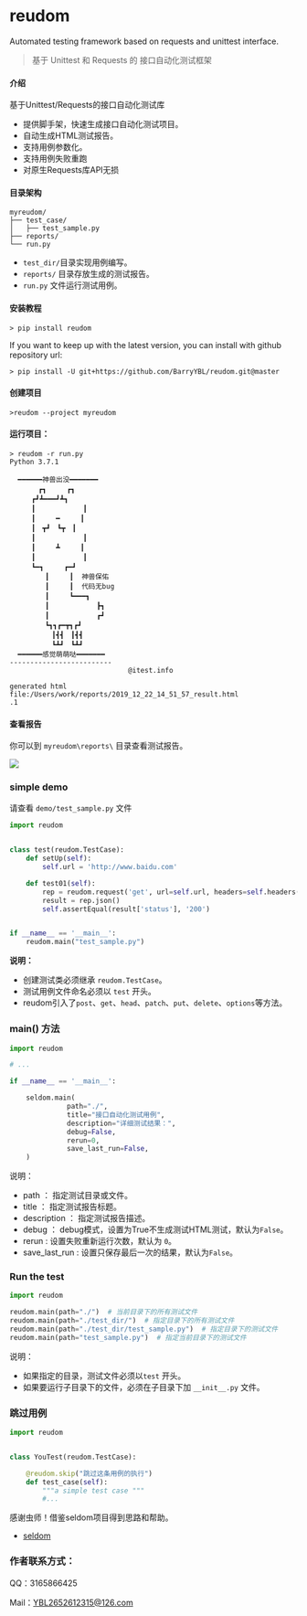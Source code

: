 # reudom

Automated testing framework based on requests and unittest interface.

> 基于 Unittest 和 Requests 的 接口自动化测试框架
#### 介绍
基于Unittest/Requests的接口自动化测试库
* 提供脚手架，快速生成接口自动化测试项目。
* 自动生成HTML测试报告。
* 支持用例参数化。
* 支持用例失败重跑
* 对原生Requests库API无损

#### 目录架构
```
myreudom/
├── test_case/
│   ├── test_sample.py
├── reports/
└── run.py
```

* `test_dir/`目录实现用例编写。
* `reports/` 目录存放生成的测试报告。
* `run.py` 文件运行测试用例。


#### 安装教程

```shell
> pip install reudom
```

If you want to keep up with the latest version, you can install with github repository url:

```shell
> pip install -U git+https://github.com/BarryYBL/reudom.git@master
```

#### 创建项目
```shell
>reudom --project myreudom
```
#### 运行项目：

```shell
> reudom -r run.py
Python 3.7.1

  ━━━━━━神兽出没━━━━━━━
  　　　┏┓　　　┏┓
  　　┏┛┻━━━┛┻┓
  　　┃　　　　　　　┃
  　　┃　　　━　　　┃
  　　┃　┳┛　┗┳　┃
  　　┃　　　　　　　┃
  　　┃　　　┻　　　┃
  　　┃　　　　　　　┃
  　　┗━┓　　　┏━┛
  　　　　┃　　　┃  神兽保佑
  　　　　┃　　　┃  代码无bug　　
  　　　　┃　　　┗━━━┓
  　　　　┃　　　　　　　┣┓
  　　　　┃　　　　　　　┏┛
  　　　　┗┓┓┏━┳┓┏┛
  　　　　　┃┫┫　┃┫┫
  　　　　　┗┻┛　┗┻┛
  ━━━━━━感觉萌萌哒━━━━━━━
-------------------------
                             @itest.info

generated html file:/Users/work/reports/2019_12_22_14_51_57_result.html
.1
```

#### 查看报告

你可以到 `myreudom\reports\` 目录查看测试报告。

![](./test_report.png)

### simple demo

请查看 `demo/test_sample.py` 文件

```python
import reudom


class test(reudom.TestCase):
    def setUp(self):
        self.url = 'http://www.baidu.com'

    def test01(self):
        rep = reudom.request('get', url=self.url, headers=self.headers())
        result = rep.json()
        self.assertEqual(result['status'], '200')


if __name__ == '__main__':
    reudom.main("test_sample.py")

```

__说明：__

* 创建测试类必须继承 `reudom.TestCase`。
* 测试用例文件命名必须以 `test` 开头。
* reudom引入了`post`、`get`、`head`、`patch`、`put`、`delete`、`options`等方法。

### main() 方法

```python
import reudom

# ...

if __name__ == '__main__':

    seldom.main(
              path="./",
              title="接口自动化测试用例", 
              description="详细测试结果：", 
              debug=False,
              rerun=0,
              save_last_run=False,
    )
```

说明：

* path ： 指定测试目录或文件。
* title ： 指定测试报告标题。
* description ： 指定测试报告描述。
* debug ： debug模式，设置为True不生成测试HTML测试，默认为`False`。
* rerun : 设置失败重新运行次数，默认为 `0`。
* save_last_run : 设置只保存最后一次的结果，默认为`False`。


### Run the test

```python
import reudom

reudom.main(path="./")  # 当前目录下的所有测试文件
reudom.main(path="./test_dir/")  # 指定目录下的所有测试文件
reudom.main(path="./test_dir/test_sample.py")  # 指定目录下的测试文件
reudom.main(path="test_sample.py")  # 指定当前目录下的测试文件
```

说明：

* 如果指定的目录，测试文件必须以`test` 开头。
* 如果要运行子目录下的文件，必须在子目录下加 `__init__.py` 文件。


### 跳过用例

```python
import reudom


class YouTest(reudom.TestCase):

    @reudom.skip("跳过这条用例的执行")
    def test_case(self):
        """a simple test case """
        #...

```
感谢虫师！借鉴seldom项目得到思路和帮助。

* [seldom](https://github.com/SeldomQA/seldom)

### 作者联系方式：
QQ：3165866425

Mail：YBL2652612315@126.com
